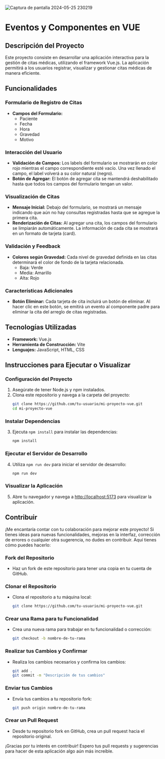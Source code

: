 
![Captura de pantalla 2024-05-25 230219](https://github.com/FranJavacisco/Eventos-y-componentes-vue/assets/134477809/7a7aa16f-bcdf-4eab-848e-62e8414c50ea)

# Eventos y Componentes en VUE

## Descripción del Proyecto

Este proyecto consiste en desarrollar una aplicación interactiva para la gestión de citas médicas, utilizando el framework Vue.js. La aplicación permitirá a los usuarios registrar, visualizar y gestionar citas médicas de manera eficiente.

## Funcionalidades

### Formulario de Registro de Citas

- **Campos del Formulario:** 
  - Paciente
  - Fecha
  - Hora
  - Gravedad
  - Motivo

### Interacción del Usuario

- **Validación de Campos:** Los labels del formulario se mostrarán en color rojo mientras el campo correspondiente esté vacío. Una vez llenado el campo, el label volverá a su color natural (negro).
- **Botón de Agregar:** El botón de agregar cita se mantendrá deshabilitado hasta que todos los campos del formulario tengan un valor.

### Visualización de Citas

- **Mensaje Inicial:** Debajo del formulario, se mostrará un mensaje indicando que aún no hay consultas registradas hasta que se agregue la primera cita.
- **Renderización de Citas:** Al agregar una cita, los campos del formulario se limpiarán automáticamente. La información de cada cita se mostrará en un formato de tarjeta (card).

### Validación y Feedback

- **Colores según Gravedad:** Cada nivel de gravedad definida en las citas determinará el color de fondo de la tarjeta relacionada.
  - Baja: Verde
  - Media: Amarillo
  - Alta: Rojo

### Características Adicionales

- **Botón Eliminar:** Cada tarjeta de cita incluirá un botón de eliminar. Al hacer clic en este botón, se emitirá un evento al componente padre para eliminar la cita del arreglo de citas registradas.

## Tecnologías Utilizadas

- **Framework:** Vue.js
- **Herramienta de Construcción:** Vite
- **Lenguajes:** JavaScript, HTML, CSS

## Instrucciones para Ejecutar o Visualizar

### Configuración del Proyecto

1. Asegúrate de tener Node.js y npm instalados.
2. Clona este repositorio y navega a la carpeta del proyecto:
   ```sh
   git clone https://github.com/tu-usuario/mi-proyecto-vue.git
   cd mi-proyecto-vue
   ```

### Instalar Dependencias

3. Ejecuta `npm install` para instalar las dependencias:
   ```sh
   npm install
   ```

### Ejecutar el Servidor de Desarrollo

4. Utiliza `npm run dev` para iniciar el servidor de desarrollo:
   ```sh
   npm run dev
   ```

### Visualizar la Aplicación

5. Abre tu navegador y navega a [http://localhost:5173](http://localhost:5173) para visualizar la aplicación.

## Contribuir

¡Me encantaría contar con tu colaboración para mejorar este proyecto! Si tienes ideas para nuevas funcionalidades, mejoras en la interfaz, corrección de errores o cualquier otra sugerencia, no dudes en contribuir. Aquí tienes cómo puedes hacerlo:

### Fork del Repositorio

- Haz un fork de este repositorio para tener una copia en tu cuenta de GitHub.

### Clonar el Repositorio

- Clona el repositorio a tu máquina local:
  ```sh
  git clone https://github.com/tu-usuario/mi-proyecto-vue.git
  ```

### Crear una Rama para tu Funcionalidad

- Crea una nueva rama para trabajar en tu funcionalidad o corrección:
  ```sh
  git checkout -b nombre-de-tu-rama
  ```

### Realizar tus Cambios y Confirmar

- Realiza los cambios necesarios y confirma los cambios:
  ```sh
  git add .
  git commit -m "Descripción de tus cambios"
  ```

### Enviar tus Cambios

- Envía tus cambios a tu repositorio fork:
  ```sh
  git push origin nombre-de-tu-rama
  ```

### Crear un Pull Request

- Desde tu repositorio fork en GitHub, crea un pull request hacia el repositorio original.

¡Gracias por tu interés en contribuir! Espero tus pull requests y sugerencias para hacer de esta aplicación algo aún más increíble.
